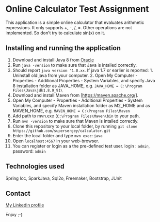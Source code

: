# Online Calculator Test Assignment #

This application is a simple online calculator that evaluates arithmetic expressions.
It only supports +, -, /, =. Other operations are not implemented.
So don't try to calculate sin(x) on it.
                                       
## Installing and running the application ##

1. Download and install Java 8 from [Oracle](http://www.oracle.com/technetwork/java/javase/downloads/jre8-downloads-2133155.html)
  1. Run `java -version` to make sure that Java is intalled correctly.
  2. Should report `java version "1.8.xx`. If java 1.7 or earlier is reported:
    1. Uninstall old java from your computer.
    2. Open My Computer - Properties - Additional Properties - System Variables, and specify Java 8 installation folder as JAVA_HOME, e.g. `JAVA_HOME = C:\Program Files\Java\jdk1.8.0_91\`
2. Download and install Maven from [https://maven.apache.org/]. 
  1. Open My Computer - Properties - Additional Properties - System Variables, and specify Maven installation folder as M2_HOME and as MAVEN_HOME, e.g. `MAVEN_HOME = C:\Program Files\Maven`
  2. Add path to mvn.exe (`C:\Program Files\Maven\bin` to your path.
  3. Run `mvn -version` to make sure that Maven is intalled correctly.
3. Clone this repository to your local folder, by running `git clone https://github.com/supersergey/calculator.git`
4. Enter the local folder and type `mvn exec:java`
5. Open `localhost:4567` in your web-browser.
6. You can register or login as a the pre-defined test user. login : `admin`, password: `admin`

## Technologies used

Spring Ioc, SparkJava, Sql2o, Freemaker, Bootstrap, JUnit

## Contact

[My LinkedIn profile](https://www.linkedin.com/in/sergey-tolokunsky-103a2b1)
                                                         
Enjoy ;-)
